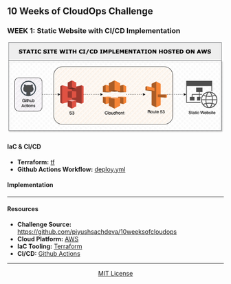 ## 10 Weeks of CloudOps Challenge

### WEEK 1: Static Website with CI/CD Implementation

<p align='center'><img src='/images/week_1.png'></p>


#### IaC & CI/CD
- <b>Terraform:</b> [tf](/tf/)
- <b>Github Actions Workflow:</b> [deploy.yml](/.github/workflows/deploy.yml)

#### Implementation



---

#### Resources 
- <b>Challenge Source:</b> https://github.com/piyushsachdeva/10weeksofcloudops
- <b>Cloud Platform:</b> [AWS](https://aws.amazon.com) 
- <b>IaC Tooling:</b> [Terraform](https://www.terraform.io)
- <b>CI/CD:</b> [Github Actions](https://docs.github.com/en/actions)

---

<p align='center'><a href='https://choosealicense.com/licenses/mit/' target='_blank'>MIT License</a></p>
